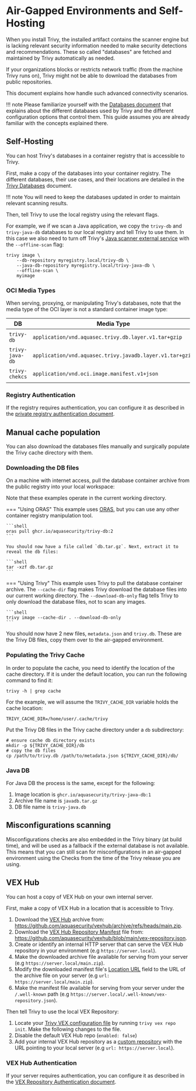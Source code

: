 # Air-Gapped Environments and Self-Hosting

When you install Trivy, the installed artifact contains the scanner engine but is lacking relevant security information needed to make security detections and recommendations. These so called "databases" are fetched and maintained by Trivy automatically as needed.

If your organizations blocks or restricts network traffic (from the machine Trivy runs on), Trivy might not be able to download the databases from public repositories.

This document explains how handle such advanced connectivity scenarios.

!!! note
    Please familiarize yourself with the [Databases document](../configuration/db.md) that explains about the different databases used by Trivy and the different configuration options that control them. This guide assumes you are already familiar with the concepts explained there.

## Self-Hosting

You can host Trivy's databases in a container registry that is accessible to Trivy.

First, make a copy of the databases into your container registry. The different databases, their use cases, and their locations are detailed in the [Trivy Databases](../configuration/db.md) document.

!!! note
    You will need to keep the databases updated in order to maintain relevant scanning results.

Then, tell Trivy to use the local registry using the relevant flags.

For example, we if we scan a Java application, we copy the `trivy-db` and `trivy-java-db` databases to our local registry and tell Trivy to use them. In this case we also need to turn off Trivy's [Java scanner external service](../coverage/language/java.md) with the `--offline-scan` flag:

```shell
trivy image \
    --db-repository myregistry.local/trivy-db \
    --java-db-repository myregistry.local/trivy-java-db \
    --offline-scan \
    myimage
```

### OCI Media Types

When serving, proxying, or manipulating Trivy's databases, note that the media type of the OCI layer is not a standard container image type:

DB | Media Type | Reference
--- | --- | ---
`trivy-db` | `application/vnd.aquasec.trivy.db.layer.v1.tar+gzip` | <https://github.com/aquasecurity/trivy-db/pkgs/container/trivy-db>
`trivy-java-db` | `application/vnd.aquasec.trivy.javadb.layer.v1.tar+gzip` | https://github.com/aquasecurity/trivy-java-db/pkgs/container/trivy-java-db
`trivy-chekcs` | `application/vnd.oci.image.manifest.v1+json` | https://github.com/aquasecurity/trivy-checks/pkgs/container/trivy-checks

### Registry Authentication

If the registry requires authentication, you can configure it as described in the [private registry authentication document](../advanced/private-registries/index.md).

## Manual cache population

You can also download the databases files manually and surgically populate the Trivy cache directory with them.

### Downloading the DB files

On a machine with internet access, pull the database container archive from the public registry into your local workspace:

Note that these examples operate in the current working directory.

=== "Using ORAS"
    This example uses [ORAS](https://oras.land), but you can use any other container registry manipulation tool.

    ```shell
    oras pull ghcr.io/aquasecurity/trivy-db:2
    ```
    
    You should now have a file called `db.tar.gz`. Next, extract it to reveal the db files:
    
    ```shell
    tar -xzf db.tar.gz
    ```
    

=== "Using Trivy"
    This example uses Trivy to pull the database container archive. The `--cache-dir` flag makes Trivy download the database files into our current working directory. The `--download-db-only` flag tells Trivy to only download the database files, not to scan any images.
    
    ```shell
    trivy image --cache-dir . --download-db-only
    ```

You should now have 2 new files, `metadata.json` and `trivy.db`. These are the Trivy DB files, copy them over to the air-gapped environment.

### Populating the Trivy Cache

In order to populate the cache, you need to identify the location of the cache directory. If it is under the default location, you can run the following command to find it:

```shell
trivy -h | grep cache
```

For the example, we will assume the `TRIVY_CACHE_DIR` variable holds the cache location:

```shell
TRIVY_CACHE_DIR=/home/user/.cache/trivy
```

Put the Trivy DB files in the Trivy cache directory under a `db` subdirectory:

```shell
# ensure cache db directory exists
mkdir -p ${TRIVY_CACHE_DIR}/db
# copy the db files
cp /path/to/trivy.db /path/to/metadata.json ${TRIVY_CACHE_DIR}/db/
```

### Java DB

For Java DB the process is the same, except for the following:

1. Image location is `ghcr.io/aquasecurity/trivy-java-db:1`
2. Archive file name is `javadb.tar.gz`
3. DB file name is `trivy-java.db`

## Misconfigurations scanning

Misconfigurations checks are also embedded in the Trivy binary (at build time), and will be used as a fallback if the external database is not available. This means that you can still scan for misconfigurations in an air-gapped environment using the Checks from the time of the Trivy release you are using.

## VEX Hub

You can host a copy of VEX Hub on your own internal server.

First, make a copy of VEX Hub in a location that is accessible to Trivy.

1. Download the [VEX Hub](https://github.com/aquasecurity/vexhub) archive from: <https://github.com/aquasecurity/vexhub/archive/refs/heads/main.zip>.
1. Download the [VEX Hub Repository Manifest](https://github.com/aquasecurity/vex-repo-spec#2-repository-manifest) file from: <https://github.com/aquasecurity/vexhub/blob/main/vex-repository.json>.
1. Create or identify an internal HTTP server that can serve the VEX Hub repository in your environment (e.g `https://server.local`).
1. Make the downloaded archive file available for serving from your server (e.g `https://server.local/main.zip`).
1. Modify the downloaded manifest file's [Location URL](https://github.com/aquasecurity/vex-repo-spec?tab=readme-ov-file#locations-subfields) field to the URL of the archive file on your server (e.g `url: https://server.local/main.zip`).
1. Make the manifest file available for serving from your server under the `/.well-known` path  (e.g `https://server.local/.well-known/vex-repository.json`).

Then tell Trivy to use the local VEX Repository:

1. Locate your [Trivy VEX configuration file](../supply-chain/vex/repo/#configuration-file) by running `trivy vex repo init`. Make the following changes to the file.
1. Disable the default VEX Hub repo (`enabled: false`)
1. Add your internal VEX Hub repository as a [custom repository](../supply-chain/vex/repo/#custom-repositories) with the URL pointing to your local server (e.g `url: https://server.local`).

### VEX Hub Authentication

If your server requires authentication, you can configure it as described in the [VEX Repository Authentication document](../supply-chain/vex/repo/#authentication).
